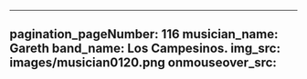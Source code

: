 ------
pagination_pageNumber: 116
musician_name: Gareth
band_name: Los Campesinos.
img_src: images/musician0120.png
onmouseover_src: 
------